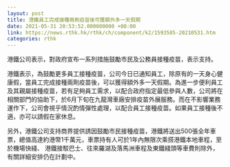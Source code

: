 ```yaml
---
layout: post
title: 港鐵員工完成接種兩劑疫苗後可獲額外多一天假期
date: 2021-05-31 20:53:52.000000000 +08:00
link: https://news.rthk.hk/rthk/ch/component/k2/1593585-20210531.htm
categories: rthk
---
```


港鐵公司表示，對政府宣布一系列措施鼓勵市民及公務員接種疫苗，表示支持。　

港鐵表示，為鼓勵更多員工接種疫苗，公司今日已通知員工，除原有的一天身心健康假，當員工完成接種兩劑疫苗後，可以獲得額外多一天假期。為進一步便利員工及其親屬接種疫苗，若有足夠員工需求，以配合政府指定最低參與人數，公司將在相關部門的協助下，於6月下旬在九龍灣車廠安排疫苗外展服務。而在不影響業務運作下，公司會視乎情況酌情彈性處理，以配合員工接種疫苗。如果員工接種後不適，亦可以請假在家休息。

另外，港鐵公司支持商界提供誘因鼓勵市民接種疫苗，港鐵將送出500張全年車票，總值高達約港幣1千萬元，車票持有人可於1年內無限次乘搭港鐵本地車程，至於機場快綫、 港鐵接駁巴士、往來羅湖及落馬洲車程及東鐵綫頭等車費則除外，有關詳細安排仍在計劃中。
